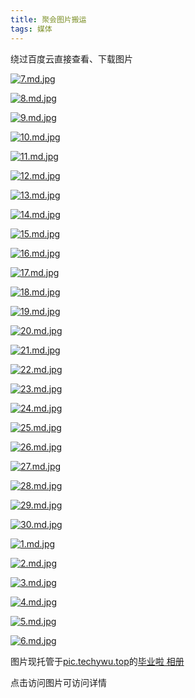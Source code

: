 ```yaml
---
title: 聚会图片搬运
tags: 媒体
---
```


绕过百度云直接查看、下载图片

<!--more-->

[![7.md.jpg](http://pic.techywu.top/images/2021/11/23/7.md.jpg)](http://pic.techywu.top/image/mhvY)


[![8.md.jpg](http://pic.techywu.top/images/2021/11/23/8.md.jpg)](http://pic.techywu.top/image/mFax)


[![9.md.jpg](http://pic.techywu.top/images/2021/11/23/9.md.jpg)](http://pic.techywu.top/image/mCku)


[![10.md.jpg](http://pic.techywu.top/images/2021/11/23/10.md.jpg)](http://pic.techywu.top/image/mYJh)


[![11.md.jpg](http://pic.techywu.top/images/2021/11/23/11.md.jpg)](http://pic.techywu.top/image/mHAP)


[![12.md.jpg](http://pic.techywu.top/images/2021/11/23/12.md.jpg)](http://pic.techywu.top/image/mj1I)


[![13.md.jpg](http://pic.techywu.top/images/2021/11/23/13.md.jpg)](http://pic.techywu.top/image/mwHl)


[![14.md.jpg](http://pic.techywu.top/images/2021/11/23/14.md.jpg)](http://pic.techywu.top/image/m9On)


[![15.md.jpg](http://pic.techywu.top/images/2021/11/23/15.md.jpg)](http://pic.techywu.top/image/mEIS)


[![16.md.jpg](http://pic.techywu.top/images/2021/11/23/16.md.jpg)](http://pic.techywu.top/image/msnQ)


[![17.md.jpg](http://pic.techywu.top/images/2021/11/23/17.md.jpg)](http://pic.techywu.top/image/mday)


[![18.md.jpg](http://pic.techywu.top/images/2021/11/23/18.md.jpg)](http://pic.techywu.top/image/mU4t)


[![19.md.jpg](http://pic.techywu.top/images/2021/11/23/19.md.jpg)](http://pic.techywu.top/image/maEz)


[![20.md.jpg](http://pic.techywu.top/images/2021/11/23/20.md.jpg)](http://pic.techywu.top/image/mQks)


[![21.md.jpg](http://pic.techywu.top/images/2021/11/23/21.md.jpg)](http://pic.techywu.top/image/mi88)


[![22.md.jpg](http://pic.techywu.top/images/2021/11/23/22.md.jpg)](http://pic.techywu.top/image/ml1w)


[![23.md.jpg](http://pic.techywu.top/images/2021/11/23/23.md.jpg)](http://pic.techywu.top/image/mNP2)


[![24.md.jpg](http://pic.techywu.top/images/2021/11/23/24.md.jpg)](http://pic.techywu.top/image/m3M1)


[![25.md.jpg](http://pic.techywu.top/images/2021/11/23/25.md.jpg)](http://pic.techywu.top/image/mPIH)


[![26.md.jpg](http://pic.techywu.top/images/2021/11/23/26.md.jpg)](http://pic.techywu.top/image/mcBe)


[![27.md.jpg](http://pic.techywu.top/images/2021/11/23/27.md.jpg)](http://pic.techywu.top/image/x2aN)


[![28.md.jpg](http://pic.techywu.top/images/2021/11/23/28.md.jpg)](http://pic.techywu.top/image/xx4F)


[![29.md.jpg](http://pic.techywu.top/images/2021/11/23/29.md.jpg)](http://pic.techywu.top/image/xJo7)


[![30.md.jpg](http://pic.techywu.top/images/2021/11/23/30.md.jpg)](http://pic.techywu.top/image/x8Eb)


[![1.md.jpg](http://pic.techywu.top/images/2021/11/23/1.md.jpg)](http://pic.techywu.top/image/xp86)


[![2.md.jpg](http://pic.techywu.top/images/2021/11/23/2.md.jpg)](http://pic.techywu.top/image/xqT4)


[![3.md.jpg](http://pic.techywu.top/images/2021/11/23/3.md.jpg)](http://pic.techywu.top/image/xtMg)


[![4.md.jpg](http://pic.techywu.top/images/2021/11/23/4.md.jpg)](http://pic.techywu.top/image/xvPk)


[![5.md.jpg](http://pic.techywu.top/images/2021/11/23/5.md.jpg)](http://pic.techywu.top/image/xGZp)


[![6.md.jpg](http://pic.techywu.top/images/2021/11/23/6.md.jpg)](http://pic.techywu.top/image/xSBA)

图片现托管于[pic.techywu.top](https://pic.techywu.top)的[毕业啦 相册](https://pic.techywu.top/album/JiN)

点击访问图片可访问详情